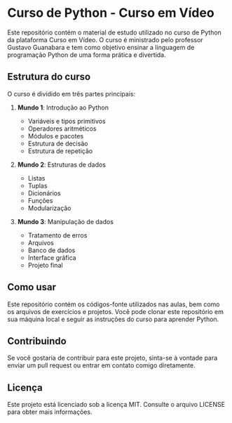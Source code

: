 # Curso de Python - Curso em Vídeo

Este repositório contém o material de estudo utilizado no curso de Python da plataforma Curso em Vídeo. O curso é ministrado pelo professor Gustavo Guanabara e tem como objetivo ensinar a linguagem de programação Python de uma forma prática e divertida.

## Estrutura do curso

O curso é dividido em três partes principais:

1. **Mundo 1**: Introdução ao Python
   - Variáveis e tipos primitivos
   - Operadores aritméticos
   - Módulos e pacotes
   - Estrutura de decisão
   - Estrutura de repetição

2. **Mundo 2**: Estruturas de dados
   - Listas
   - Tuplas
   - Dicionários
   - Funções
   - Modularização

3. **Mundo 3**: Manipulação de dados
   - Tratamento de erros
   - Arquivos
   - Banco de dados
   - Interface gráfica
   - Projeto final

## Como usar

Este repositório contém os códigos-fonte utilizados nas aulas, bem como os arquivos de exercícios e projetos. Você pode clonar este repositório em sua máquina local e seguir as instruções do curso para aprender Python.

## Contribuindo

Se você gostaria de contribuir para este projeto, sinta-se à vontade para enviar um pull request ou entrar em contato comigo diretamente.

## Licença

Este projeto está licenciado sob a licença MIT. Consulte o arquivo LICENSE para obter mais informações.
